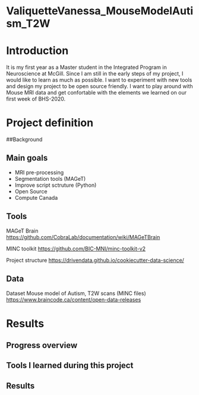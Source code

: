 # ValiquetteVanessa_MouseModelAutism_T2W

# Introduction
It is my first year as a Master student in the Integrated Program in Neuroscience at McGill. Since I am still in the early steps of my project, I would like to learn as much as possible. I want to experiment with new tools and design my project to be open source friendly. I want to play around with Mouse MRI data and get confortable with the elements we learned on our first week of BHS-2020.  

# Project definition
##Background

## Main goals
- MRI pre-processing 
- Segmentation tools (MAGeT)
- Improve script sctruture (Python)
- Open Source
- Compute Canada 

## Tools

MAGeT Brain
https://github.com/CobraLab/documentation/wiki/MAGeTBrain

MINC toolkit
https://github.com/BIC-MNI/minc-toolkit-v2

Project structure
https://drivendata.github.io/cookiecutter-data-science/

## Data

Dataset
Mouse model of Autism, T2W scans (MINC files)
https://www.braincode.ca/content/open-data-releases


# Results

## Progress overview

## Tools I learned during this project

## Results

